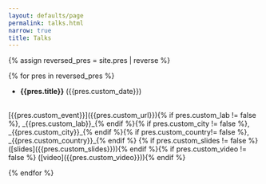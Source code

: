```yaml
---
layout: defaults/page
permalink: talks.html
narrow: true
title: Talks
---
```


{% assign reversed_pres = site.pres | reverse %}

{% for pres in reversed_pres %}

- **{{pres.title}}** ({{pres.custom_date}})
<br>
 [{{pres.custom_event}}]({{pres.custom_url}}){% if pres.custom_lab != false %}, _{{pres.custom_lab}}_{% endif %}{% if pres.custom_city != false %}, _{{pres.custom_city}}_{% endif %}{% if pres.custom_country!= false %}, _{{pres.custom_country}}_{% endif %} {% if pres.custom_slides != false %} ([slides]({{pres.custom_slides}})){% endif %}{% if pres.custom_video != false %}  ([video]({{pres.custom_video}})){% endif %}

{% endfor %}

